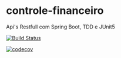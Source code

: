 # controle-financeiro
Api's Restfull com Spring Boot, TDD e JUnit5

[![Build Status](https://travis-ci.org/rogerioSilva60/controle-financeiro.svg?branch=master)](https://travis-ci.org/rogerioSilva60/controle-financeiro)

[![codecov](https://codecov.io/gh/rogerioSilva60/controle-financeiro/branch/master/graph/badge.svg)](https://codecov.io/gh/rogerioSilva60/controle-financeiro)

